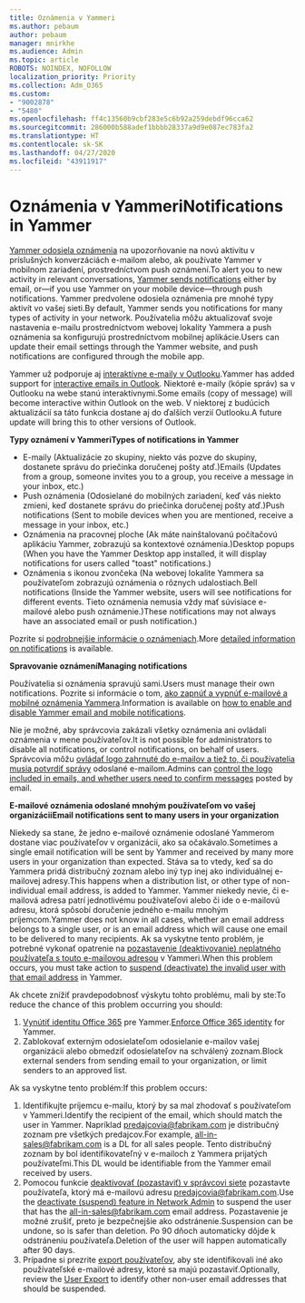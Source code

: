 ```yaml
---
title: Oznámenia v Yammeri
ms.author: pebaum
author: pebaum
manager: mnirkhe
ms.audience: Admin
ms.topic: article
ROBOTS: NOINDEX, NOFOLLOW
localization_priority: Priority
ms.collection: Adm_O365
ms.custom:
- "9002878"
- "5480"
ms.openlocfilehash: ff4c13560b9cbf283e5c6b92a259debdf96cca62
ms.sourcegitcommit: 286000b588adef1bbbb28337a9d9e087ec783fa2
ms.translationtype: HT
ms.contentlocale: sk-SK
ms.lasthandoff: 04/27/2020
ms.locfileid: "43911917"
---
```

# <a name="notifications-in-yammer"></a><span data-ttu-id="f6481-102">Oznámenia v Yammeri</span><span class="sxs-lookup"><span data-stu-id="f6481-102">Notifications in Yammer</span></span>

<span data-ttu-id="f6481-103">[Yammer odosiela oznámenia](https://support.microsoft.com/en-gb/office/enable-or-disable-yammer-email-and-phone-notifications-93e530e0-189f-4768-8f28-7683d48cc996) na upozorňovanie na novú aktivitu v príslušných konverzáciách e-mailom alebo, ak používate Yammer v mobilnom zariadení, prostredníctvom push oznámení.</span><span class="sxs-lookup"><span data-stu-id="f6481-103">To alert you to new activity in relevant conversations, [Yammer sends notifications](https://support.microsoft.com/en-gb/office/enable-or-disable-yammer-email-and-phone-notifications-93e530e0-189f-4768-8f28-7683d48cc996) either by email, or—if you use Yammer on your mobile device—through push notifications.</span></span> <span data-ttu-id="f6481-104">Yammer predvolene odosiela oznámenia pre mnohé typy aktivít vo vašej sieti.</span><span class="sxs-lookup"><span data-stu-id="f6481-104">By default, Yammer sends you notifications for many types of activity in your network.</span></span> <span data-ttu-id="f6481-105">Používatelia môžu aktualizovať svoje nastavenia e-mailu prostredníctvom webovej lokality Yammera a push oznámenia sa konfigurujú prostredníctvom mobilnej aplikácie.</span><span class="sxs-lookup"><span data-stu-id="f6481-105">Users can update their email settings through the Yammer website, and push notifications are configured through the mobile app.</span></span> 

<span data-ttu-id="f6481-106">Yammer už podporuje aj [interaktívne e-maily v Outlooku](https://techcommunity.microsoft.com/t5/outlook-blog/interactive-yammer-emails-in-outlook-on-the-web-are-here/ba-p/1209420).</span><span class="sxs-lookup"><span data-stu-id="f6481-106">Yammer has added support for [interactive emails in Outlook](https://techcommunity.microsoft.com/t5/outlook-blog/interactive-yammer-emails-in-outlook-on-the-web-are-here/ba-p/1209420).</span></span> <span data-ttu-id="f6481-107">Niektoré e-maily (kópie správ) sa v Outlooku na webe stanú interaktívnymi.</span><span class="sxs-lookup"><span data-stu-id="f6481-107">Some emails (copy of message) will become interactive within Outlook on the web.</span></span> <span data-ttu-id="f6481-108">V niektorej z budúcich aktualizácií sa táto funkcia dostane aj do ďalších verzií Outlooku.</span><span class="sxs-lookup"><span data-stu-id="f6481-108">A future update will bring this to other versions of Outlook.</span></span>

<span data-ttu-id="f6481-109">**Typy oznámení v Yammeri**</span><span class="sxs-lookup"><span data-stu-id="f6481-109">**Types of notifications in Yammer**</span></span>

- <span data-ttu-id="f6481-110">E-maily (Aktualizácie zo skupiny, niekto vás pozve do skupiny, dostanete správu do priečinka doručenej pošty atď.)</span><span class="sxs-lookup"><span data-stu-id="f6481-110">Emails (Updates from a group, someone invites you to a group, you receive a message in your inbox, etc.)</span></span>
- <span data-ttu-id="f6481-111">Push oznámenia (Odosielané do mobilných zariadení, keď vás niekto zmieni, keď dostanete správu do priečinka doručenej pošty atď.)</span><span class="sxs-lookup"><span data-stu-id="f6481-111">Push notifications (Sent to mobile devices when you are mentioned, receive a message in your inbox, etc.)</span></span>
- <span data-ttu-id="f6481-112">Oznámenia na pracovnej ploche (Ak máte nainštalovanú počítačovú aplikáciu Yammer, zobrazujú sa kontextové oznámenia.)</span><span class="sxs-lookup"><span data-stu-id="f6481-112">Desktop popups (When you have the Yammer Desktop app installed, it will display notifications for users called "toast" notifications.)</span></span>
- <span data-ttu-id="f6481-113">Oznámenia s ikonou zvončeka (Na webovej lokalite Yammera sa používateľom zobrazujú oznámenia o rôznych udalostiach.</span><span class="sxs-lookup"><span data-stu-id="f6481-113">Bell notifications (Inside the Yammer website, users will see notifications for different events.</span></span> <span data-ttu-id="f6481-114">Tieto oznámenia nemusia vždy mať súvisiace e-mailové alebo push oznámenie.)</span><span class="sxs-lookup"><span data-stu-id="f6481-114">These notifications may not always have an associated email or push notification.)</span></span>

<span data-ttu-id="f6481-115">Pozrite si [podrobnejšie informácie o oznámeniach](https://support.microsoft.com/en-gb/office/enable-or-disable-yammer-email-and-phone-notifications-93e530e0-189f-4768-8f28-7683d48cc996).</span><span class="sxs-lookup"><span data-stu-id="f6481-115">More [detailed information on notifications](https://support.microsoft.com/en-gb/office/enable-or-disable-yammer-email-and-phone-notifications-93e530e0-189f-4768-8f28-7683d48cc996) is available.</span></span>

<span data-ttu-id="f6481-116">**Spravovanie oznámení**</span><span class="sxs-lookup"><span data-stu-id="f6481-116">**Managing notifications**</span></span>

<span data-ttu-id="f6481-117">Používatelia si oznámenia spravujú sami.</span><span class="sxs-lookup"><span data-stu-id="f6481-117">Users must manage their own notifications.</span></span> <span data-ttu-id="f6481-118">Pozrite si informácie o tom, [ako zapnúť a vypnúť e-mailové a mobilné oznámenia Yammera](https://support.microsoft.com/en-gb/office/enable-or-disable-yammer-email-and-phone-notifications-93e530e0-189f-4768-8f28-7683d48cc996).</span><span class="sxs-lookup"><span data-stu-id="f6481-118">Information is available on [how to enable and disable Yammer email and mobile notifications](https://support.microsoft.com/en-gb/office/enable-or-disable-yammer-email-and-phone-notifications-93e530e0-189f-4768-8f28-7683d48cc996).</span></span> 

<span data-ttu-id="f6481-119">Nie je možné, aby správcovia zakázali všetky oznámenia ani ovládali oznámenia v mene používateľov.</span><span class="sxs-lookup"><span data-stu-id="f6481-119">It is not possible for administrators to disable all notifications, or control notifications, on behalf of users.</span></span> <span data-ttu-id="f6481-120">Správcovia môžu [ovládať logo zahrnuté do e-mailov a tiež to, či používatelia musia potvrdiť správy](https://docs.microsoft.com/yammer/configure-your-yammer-network/configure-email-and-yammer) odoslané e-mailom.</span><span class="sxs-lookup"><span data-stu-id="f6481-120">Admins can [control the logo included in emails, and whether users need to confirm messages](https://docs.microsoft.com/yammer/configure-your-yammer-network/configure-email-and-yammer) posted by email.</span></span>

<span data-ttu-id="f6481-121">**E-mailové oznámenia odoslané mnohým používateľom vo vašej organizácii**</span><span class="sxs-lookup"><span data-stu-id="f6481-121">**Email notifications sent to many users in your organization**</span></span>

<span data-ttu-id="f6481-122">Niekedy sa stane, že jedno e-mailové oznámenie odoslané Yammerom dostane viac používateľov v organizácii, ako sa očakávalo.</span><span class="sxs-lookup"><span data-stu-id="f6481-122">Sometimes a single email notification will be sent by Yammer and received by many more users in your organization than expected.</span></span> <span data-ttu-id="f6481-123">Stáva sa to vtedy, keď sa do Yammera pridá distribučný zoznam alebo iný typ inej ako individuálnej e-mailovej adresy.</span><span class="sxs-lookup"><span data-stu-id="f6481-123">This happens when a distribution list, or other type of non-individual email address, is added to Yammer.</span></span> <span data-ttu-id="f6481-124">Yammer niekedy nevie, či e-mailová adresa patrí jednotlivému používateľovi alebo či ide o e-mailovú adresu, ktorá spôsobí doručenie jedného e-mailu mnohým príjemcom.</span><span class="sxs-lookup"><span data-stu-id="f6481-124">Yammer does not know in all cases, whether an email address belongs to a single user, or is an email address which will cause one email to be delivered to many recipients.</span></span> <span data-ttu-id="f6481-125">Ak sa vyskytne tento problém, je potrebné vykonať opatrenie na [pozastavenie (deaktivovanie) neplatného používateľa s touto e-mailovou adresou](https://docs.microsoft.com/yammer/manage-yammer-users/add-block-or-remove-users#remove-users) v Yammeri.</span><span class="sxs-lookup"><span data-stu-id="f6481-125">When this problem occurs, you must take action to [suspend (deactivate) the invalid user with that email address](https://docs.microsoft.com/yammer/manage-yammer-users/add-block-or-remove-users#remove-users) in Yammer.</span></span> 

<span data-ttu-id="f6481-126">Ak chcete znížiť pravdepodobnosť výskytu tohto problému, mali by ste:</span><span class="sxs-lookup"><span data-stu-id="f6481-126">To reduce the chance of this problem occurring you should:</span></span>

1. <span data-ttu-id="f6481-127">[Vynútiť identitu Office 365](https://docs.microsoft.com/yammer/configure-your-yammer-network/enforce-office-365-identity) pre Yammer.</span><span class="sxs-lookup"><span data-stu-id="f6481-127">[Enforce Office 365 identity](https://docs.microsoft.com/yammer/configure-your-yammer-network/enforce-office-365-identity) for Yammer.</span></span>
2. <span data-ttu-id="f6481-128">Zablokovať externým odosielateľom odosielanie e-mailov vašej organizácii alebo obmedziť odosielateľov na schválený zoznam.</span><span class="sxs-lookup"><span data-stu-id="f6481-128">Block external senders from sending email to your organization, or limit senders to an approved list.</span></span>

<span data-ttu-id="f6481-129">Ak sa vyskytne tento problém:</span><span class="sxs-lookup"><span data-stu-id="f6481-129">If this problem occurs:</span></span>

1. <span data-ttu-id="f6481-130">Identifikujte príjemcu e-mailu, ktorý by sa mal zhodovať s používateľom v Yammeri.</span><span class="sxs-lookup"><span data-stu-id="f6481-130">Identify the recipient of the email, which should match the user in Yammer.</span></span> <span data-ttu-id="f6481-131">Napríklad predajcovia@fabrikam.com je distribučný zoznam pre všetkých predajcov.</span><span class="sxs-lookup"><span data-stu-id="f6481-131">For example, all-in-sales@fabrikam.com is a DL for all sales people.</span></span> <span data-ttu-id="f6481-132">Tento distribučný zoznam by bol identifikovateľný v e-mailoch z Yammera prijatých používateľmi.</span><span class="sxs-lookup"><span data-stu-id="f6481-132">This DL would be identifiable from the Yammer email received by users.</span></span>
2. <span data-ttu-id="f6481-133">Pomocou funkcie [deaktivovať (pozastaviť) v správcovi siete](https://docs.microsoft.com/yammer/manage-yammer-users/add-block-or-remove-users#remove-users) pozastavte používateľa, ktorý má e-mailovú adresu predajcovia@fabrikam.com.</span><span class="sxs-lookup"><span data-stu-id="f6481-133">Use the [deactivate (suspend) feature in Network Admin](https://docs.microsoft.com/yammer/manage-yammer-users/add-block-or-remove-users#remove-users) to suspend the user that has the all-in-sales@fabrikam.com email address.</span></span> <span data-ttu-id="f6481-134">Pozastavenie je možné zrušiť, preto je bezpečnejšie ako odstránenie.</span><span class="sxs-lookup"><span data-stu-id="f6481-134">Suspension can be undone, so is safer than deletion.</span></span> <span data-ttu-id="f6481-135">Po 90 dňoch automaticky dôjde k odstráneniu používateľa.</span><span class="sxs-lookup"><span data-stu-id="f6481-135">Deletion of the user will happen automatically after 90 days.</span></span>
3. <span data-ttu-id="f6481-136">Prípadne si prezrite [export používateľov](https://docs.microsoft.com/yammer/manage-security-and-compliance/export-yammer-enterprise-data#ExportUsers), aby ste identifikovali iné ako používateľské e-mailové adresy, ktoré sa majú pozastaviť.</span><span class="sxs-lookup"><span data-stu-id="f6481-136">Optionally, review the [User Export](https://docs.microsoft.com/yammer/manage-security-and-compliance/export-yammer-enterprise-data#ExportUsers) to identify other non-user email addresses that should be suspended.</span></span>

